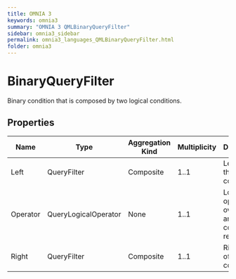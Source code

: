 ```yaml
---
title: OMNIA 3
keywords: omnia3
summary: "OMNIA 3 QMLBinaryQueryFilter"
sidebar: omnia3_sidebar
permalink: omnia3_languages_QMLBinaryQueryFilter.html
folder: omnia3
---
```


# BinaryQueryFilter
Binary condition that is composed by two logical conditions.
## Properties

| Name | Type | Aggregation Kind | Multiplicity | Description |
| --------- | --------- | --------- | --------- | --------- |
| Left | QueryFilter | Composite | 1..1 | Left part of the condition. |
| Operator | QueryLogicalOperator | None | 1..1 | Logical operator over the left and right condition result. |
| Right | QueryFilter | Composite | 1..1 | Right part of the condition. |


